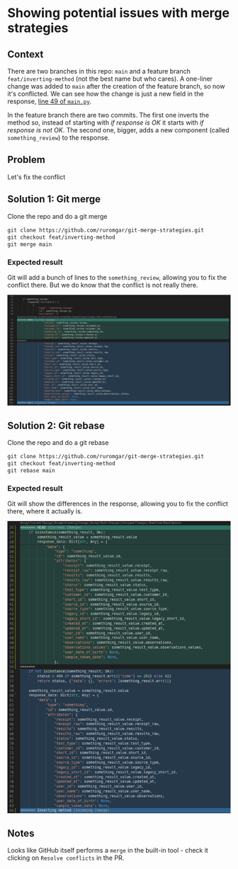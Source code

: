 # Showing potential issues with merge strategies

## Context
There are two branches in this repo: `main` and a feature branch `feat/inverting-method` (not the best name but who cares). A one-liner change was added to `main` after the creation of the feature branch, so now it's conflicted. We can see how the change is just a new field in the response, [line 49 of `main.py`](https://github.com/ruromgar/git-merge-strategies/blob/37fa33d9b0feef6f8676abbf6fb6b42862ac4571/main.py#L49). 

In the feature branch there are two commits. The first one inverts the method so, instead of starting with _if response is OK_ it starts with _if response is not OK_. The second one, bigger, adds a new component (called `something_review`) to the response.

## Problem

Let's fix the conflict

## Solution 1: Git merge

Clone the repo and do a git merge

```
git clone https://github.com/ruromgar/git-merge-strategies.git
git checkout feat/inverting-method
git merge main
```

### Expected result

Git will add a bunch of lines to the `something_review`, allowing you to fix the conflict there. But we do know that the conflict is not really there.

![Merge Strategy](images/merge_strategy.png)

## Solution 2: Git rebase

Clone the repo and do a git rebase

```
git clone https://github.com/ruromgar/git-merge-strategies.git
git checkout feat/inverting-method
git rebase main
```

### Expected result

Git will show the differences in the response, allowing you to fix the conflict there, where it actually is.

![Rebase Strategy](images/rebase_strategy.png)

## Notes

Looks like GitHub itself performs a `merge` in the built-in tool - check it clicking on `Resolve conflicts` in the PR.